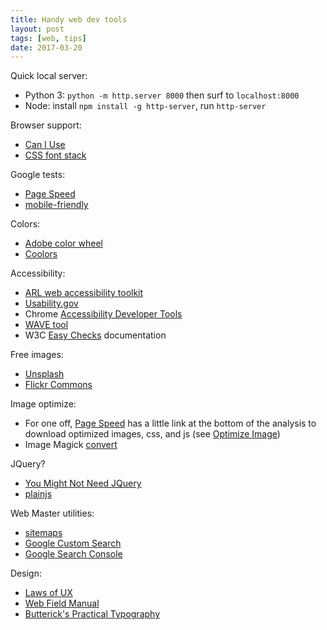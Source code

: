 ```yaml
---
title: Handy web dev tools
layout: post
tags: [web, tips]
date: 2017-03-20
---
```


Quick local server: 
- Python 3: `python -m http.server 8000` then surf to `localhost:8000`
- Node: install `npm install -g http-server`, run `http-server`

Browser support:
- [Can I Use](http://caniuse.com/)
- [CSS font stack](http://www.cssfontstack.com/)

Google tests:
- [Page Speed](https://developers.google.com/speed/pagespeed/insights/)
- [mobile-friendly](https://search.google.com/search-console/mobile-friendly)

Colors:
- [Adobe color wheel](https://color.adobe.com/)
- [Coolors](https://coolors.co)

Accessibility:
- [ARL web accessibility toolkit](http://accessibility.arl.org/standards-best-practices/)
- [Usability.gov](http://www.usability.gov/what-and-why/accessibility.html)
- Chrome [Accessibility Developer Tools](https://chrome.google.com/webstore/detail/accessibility-developer-t/fpkknkljclfencbdbgkenhalefipecmb)
- [WAVE tool](http://wave.webaim.org/)
- W3C [Easy Checks](https://www.w3.org/WAI/eval/preliminary) documentation

Free images:
- [Unsplash](https://unsplash.com/)
- [Flickr Commons](https://www.flickr.com/commons)

Image optimize:
- For one off, [Page Speed](https://developers.google.com/speed/pagespeed/insights/) has a little link at the bottom of the analysis to download optimized images, css, and js (see [Optimize Image](https://developers.google.com/speed/docs/insights/OptimizeImages))
- Image Magick [convert](https://www.imagemagick.org/script/convert.php)

JQuery?
- [You Might Not Need JQuery](http://youmightnotneedjquery.com/)
- [plainjs](https://plainjs.com/)

Web Master utilities:
- [sitemaps](https://www.sitemaps.org/protocol.html)
- [Google Custom Search](https://cse.google.com/cse/)
- [Google Search Console](https://www.google.com/webmasters/tools/home)

Design:
- [Laws of UX](https://lawsofux.com/)
- [Web Field Manual](https://webfieldmanual.com/)
- [Butterick's Practical Typography](https://practicaltypography.com/)
